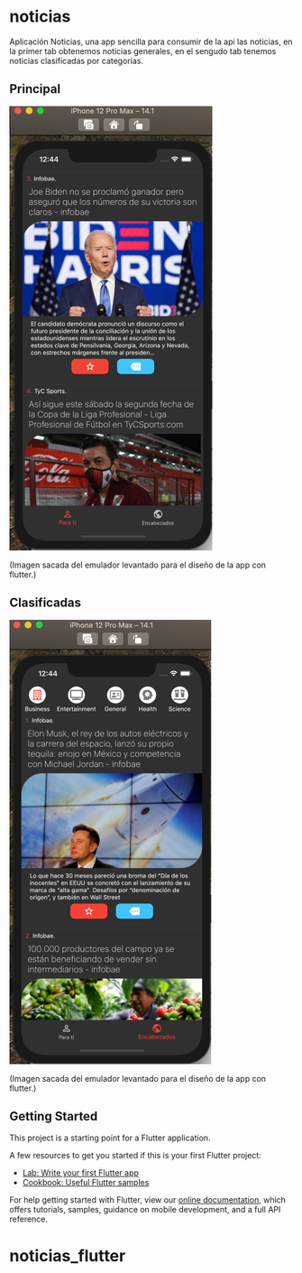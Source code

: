 # noticias

Aplicación Noticias, una app sencilla para consumir de la api
las noticias, en la primer tab obtenemos noticias generales, en el sengudo tab
tenemos noticias clasificadas por categorias.

## Principal

![Aquí la descripción de la imagen por si no carga](https://raw.githubusercontent.com/VictorHugoAguilar/noticias_flutter/main/assets/img/PreviewImagenPrincipal.png)

(Imagen sacada del emulador levantado para el diseño de la app con flutter.)

## Clasificadas

![Aquí la descripción de la imagen por si no carga](https://raw.githubusercontent.com/VictorHugoAguilar/noticias_flutter/main/assets/img/PreviewImagenCategorias.png)

(Imagen sacada del emulador levantado para el diseño de la app con flutter.)

## Getting Started

This project is a starting point for a Flutter application.

A few resources to get you started if this is your first Flutter project:

- [Lab: Write your first Flutter app](https://flutter.dev/docs/get-started/codelab)
- [Cookbook: Useful Flutter samples](https://flutter.dev/docs/cookbook)

For help getting started with Flutter, view our
[online documentation](https://flutter.dev/docs), which offers tutorials,
samples, guidance on mobile development, and a full API reference.
# noticias_flutter

